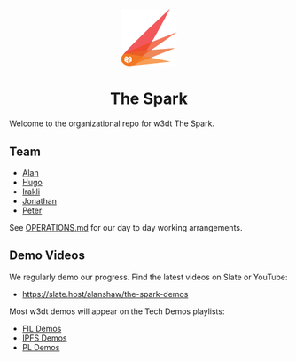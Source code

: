 <p align="center"><img src="https://raw.githubusercontent.com/protocol/the-spark/main/logo.png" width="100"/>
<h1 align="center">The Spark</h1>

Welcome to the organizational repo for w3dt The Spark.

## Team

* [Alan](https://github.com/alanshaw)
* [Hugo](https://github.com/hugomrdias)
* [Irakli](https://github.com/Gozala)
* [Jonathan](https://github.com/jnthnvctr)
* [Peter](https://github.com/ribasushi)

See [OPERATIONS.md](https://github.com/protocol/the-spark/blob/main/OPERATIONS.md) for our day to day working arrangements.

## Demo Videos

We regularly demo our progress. Find the latest videos on Slate or YouTube:

* https://slate.host/alanshaw/the-spark-demos

Most w3dt demos will appear on the Tech Demos playlists:

* [FIL Demos](https://youtube.com/playlist?list=PL_0VrY55uV1_NtdimsD2mncnL6__b1x6T)
* [IPFS Demos](https://www.youtube.com/playlist?list=PLuhRWgmPaHtRRtDPxOcE9cR2yDqvqLdCr)
* [PL Demos](https://youtube.com/playlist?list=PLhuBigpl7lqs6QcAuIvCJ9-SIa8G9yujJ)
